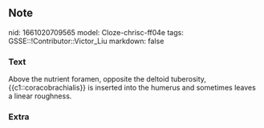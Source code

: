 ## Note
nid: 1661020709565
model: Cloze-chrisc-ff04e
tags: GSSE::!Contributor::Victor_Liu
markdown: false

### Text
Above the nutrient <span style="color: var(--field-fg); background: 
 var(--field-bg);">foramen, opposite the deltoid tuberosity,
{{c1::coracobrachialis}} is inserted into the humerus and sometimes
leaves a linear</span> <span style="color: var(--field-fg); 
 background: var(--field-bg);">roughness.</span>

### Extra

